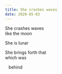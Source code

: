 ```yaml
---
title: She crashes waves
date: 2020-05-03
---
```


She crashes waves  
like the moon  

She is lunar  

She brings forth that  
which was  

&nbsp;&nbsp;&nbsp;behind  
